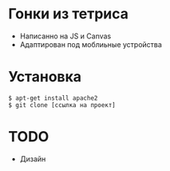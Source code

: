 # Гонки из тетриса
 - Написанно на JS и Canvas
- Адаптирован под моблиьные устройства

# Установка
```
$ apt-get install apache2
$ git clone [ссылка на проект]
```
# TODO
- Дизайн